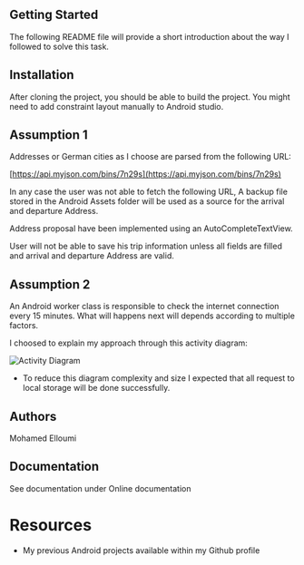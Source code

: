 ##  Getting Started

The following README file will provide a short introduction about the way I followed to solve this task.

## Installation

After cloning the project, you should be able to build the project. You might need to add constraint layout manually to Android studio.

## Assumption 1

Addresses or German cities as I choose are parsed from the following URL: 

[https://api.myjson.com/bins/7n29s](https://api.myjson.com/bins/7n29s)

In any case the user was not able to fetch the following URL, A backup file stored in the Android Assets folder will be used as a source for the arrival and departure Address.

Address proposal have been implemented using an AutoCompleteTextView.

User will not be able to save his trip information unless all fields are filled and arrival and departure Address are valid.

## Assumption 2

An Android worker class is responsible to check the internet connection every 15 minutes. What will happens next will depends according to multiple factors.

I choosed to explain my approach through this activity diagram: 

![Activity Diagram](https://i.imgur.com/kfFLWIg.png)

* To reduce this diagram complexity and size I expected that all request to local storage will be done successfully.

## Authors

Mohamed Elloumi

## Documentation

See documentation under Online documentation


# Resources

- My previous Android projects available within my Github profile
